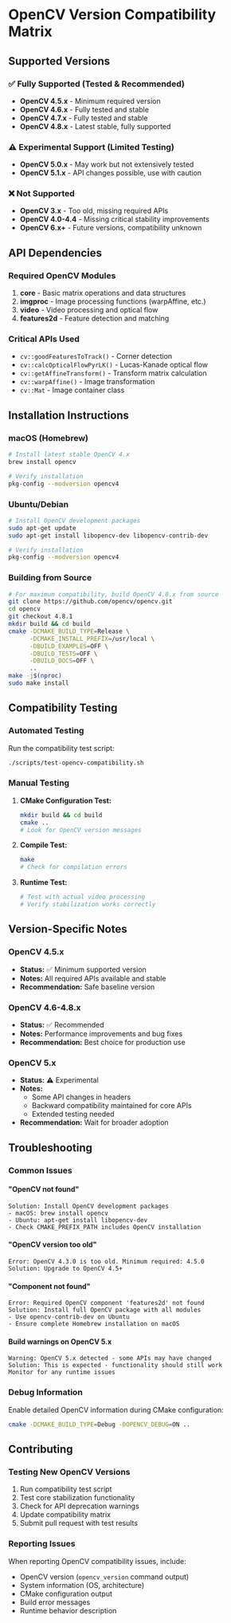 # OpenCV Version Compatibility Matrix

## Supported Versions

### ✅ Fully Supported (Tested & Recommended)
- **OpenCV 4.5.x** - Minimum required version
- **OpenCV 4.6.x** - Fully tested and stable
- **OpenCV 4.7.x** - Fully tested and stable
- **OpenCV 4.8.x** - Latest stable, fully supported

### ⚠️ Experimental Support (Limited Testing)
- **OpenCV 5.0.x** - May work but not extensively tested
- **OpenCV 5.1.x** - API changes possible, use with caution

### ❌ Not Supported
- **OpenCV 3.x** - Too old, missing required APIs
- **OpenCV 4.0-4.4** - Missing critical stability improvements
- **OpenCV 6.x+** - Future versions, compatibility unknown

## API Dependencies

### Required OpenCV Modules
1. **core** - Basic matrix operations and data structures
2. **imgproc** - Image processing functions (warpAffine, etc.)
3. **video** - Video processing and optical flow
4. **features2d** - Feature detection and matching

### Critical APIs Used
- `cv::goodFeaturesToTrack()` - Corner detection
- `cv::calcOpticalFlowPyrLK()` - Lucas-Kanade optical flow
- `cv::getAffineTransform()` - Transform matrix calculation
- `cv::warpAffine()` - Image transformation
- `cv::Mat` - Image container class

## Installation Instructions

### macOS (Homebrew)
```bash
# Install latest stable OpenCV 4.x
brew install opencv

# Verify installation
pkg-config --modversion opencv4
```

### Ubuntu/Debian
```bash
# Install OpenCV development packages
sudo apt-get update
sudo apt-get install libopencv-dev libopencv-contrib-dev

# Verify installation
pkg-config --modversion opencv4
```

### Building from Source
```bash
# For maximum compatibility, build OpenCV 4.8.x from source
git clone https://github.com/opencv/opencv.git
cd opencv
git checkout 4.8.1
mkdir build && cd build
cmake -DCMAKE_BUILD_TYPE=Release \
      -DCMAKE_INSTALL_PREFIX=/usr/local \
      -DBUILD_EXAMPLES=OFF \
      -DBUILD_TESTS=OFF \
      -DBUILD_DOCS=OFF \
      ..
make -j$(nproc)
sudo make install
```

## Compatibility Testing

### Automated Testing
Run the compatibility test script:
```bash
./scripts/test-opencv-compatibility.sh
```

### Manual Testing
1. **CMake Configuration Test:**
   ```bash
   mkdir build && cd build
   cmake ..
   # Look for OpenCV version messages
   ```

2. **Compile Test:**
   ```bash
   make
   # Check for compilation errors
   ```

3. **Runtime Test:**
   ```bash
   # Test with actual video processing
   # Verify stabilization works correctly
   ```

## Version-Specific Notes

### OpenCV 4.5.x
- **Status:** ✅ Minimum supported version
- **Notes:** All required APIs available and stable
- **Recommendation:** Safe baseline version

### OpenCV 4.6-4.8.x
- **Status:** ✅ Recommended
- **Notes:** Performance improvements and bug fixes
- **Recommendation:** Best choice for production use

### OpenCV 5.x
- **Status:** ⚠️ Experimental
- **Notes:** 
  - Some API changes in headers
  - Backward compatibility maintained for core APIs
  - Extended testing needed
- **Recommendation:** Wait for broader adoption

## Troubleshooting

### Common Issues

#### "OpenCV not found"
```
Solution: Install OpenCV development packages
- macOS: brew install opencv
- Ubuntu: apt-get install libopencv-dev
- Check CMAKE_PREFIX_PATH includes OpenCV installation
```

#### "OpenCV version too old"
```
Error: OpenCV 4.3.0 is too old. Minimum required: 4.5.0
Solution: Upgrade to OpenCV 4.5+
```

#### "Component not found" 
```
Error: Required OpenCV component 'features2d' not found
Solution: Install full OpenCV package with all modules
- Use opencv-contrib-dev on Ubuntu
- Ensure complete Homebrew installation on macOS
```

#### Build warnings on OpenCV 5.x
```
Warning: OpenCV 5.x detected - some APIs may have changed
Solution: This is expected - functionality should still work
Monitor for any runtime issues
```

### Debug Information
Enable detailed OpenCV information during CMake configuration:
```bash
cmake -DCMAKE_BUILD_TYPE=Debug -DOPENCV_DEBUG=ON ..
```

## Contributing

### Testing New OpenCV Versions
1. Run compatibility test script
2. Test core stabilization functionality
3. Check for API deprecation warnings
4. Update compatibility matrix
5. Submit pull request with test results

### Reporting Issues
When reporting OpenCV compatibility issues, include:
- OpenCV version (`opencv_version` command output)
- System information (OS, architecture) 
- CMake configuration output
- Build error messages
- Runtime behavior description